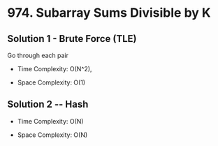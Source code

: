 # 974. Subarray Sums Divisible by K

## Solution 1 - Brute Force (TLE)

Go through each pair

- Time Complexity: O(N^2),

- Space Complexity: O(1)

## Solution 2 -- Hash

- Time Complexity: O(N)

- Space Complexity: O(N)
